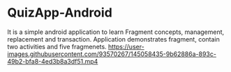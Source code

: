 # QuizApp-Android
It is a simple android application to learn Fragment concepts, management, replacement and transaction. Application demonstrates fragment, contain two activities and five fragmenets.
https://user-images.githubusercontent.com/93570267/145058435-9b62886a-893c-49b2-bfa8-4ed3b8a3df51.mp4
